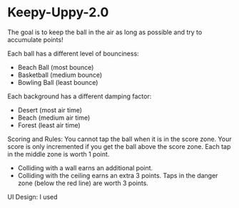 # Keepy-Uppy-2.0
The goal is to keep the ball in the air as long as possible and try to 
accumulate points!

Each ball has a different level of bounciness:
- Beach Ball (most bounce)
- Basketball (medium bounce)
- Bowling Ball (least bounce)

Each background has a different damping factor:
- Desert (most air time)
- Beach (medium air time)
- Forest (least air time)

Scoring and Rules: You cannot tap the ball when it is in the score zone.
Your score is only incremented if you get the ball above the score zone.
Each tap in the middle zone is worth 1 point.
- Colliding with a wall earns an additional point.
- Colliding with the ceiling earns an extra 3 points.
Taps in the danger zone (below the red line) are worth 3 points.

UI Design: I used 